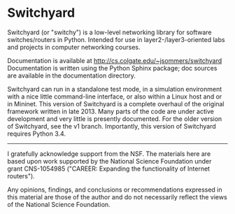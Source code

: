 Switchyard
==========

Switchyard (or "switchy") is a low-level networking library for software switches/routers in Python.  Intended for use in layer2-/layer3-oriented labs and projects in computer networking courses.

Documentation is available at http://cs.colgate.edu/~jsommers/switchyard
Documentation is written using the Python Sphinx package; doc sources are
available in the documentation directory.

Switchyard can run in a standalone test mode, in a simulation environment with a nice little command-line interface, or also within a Linux host and or in Mininet.  This version of Switchyard is a complete overhaul of the original framework written in late 2013.  Many parts of the code are under active development and very little is presently documented.  For the older version of Switchyard, see the v1 branch.  Importantly, this version of Switchyard requires Python 3.4.

----

I gratefully acknowledge support from the NSF.  The materials here are
based upon work supported by the National Science Foundation under
grant CNS-1054985 ("CAREER: Expanding the functionality of Internet
routers").

Any opinions, findings, and conclusions or recommendations expressed
in this material are those of the author and do not necessarily
reflect the views of the National Science Foundation.
